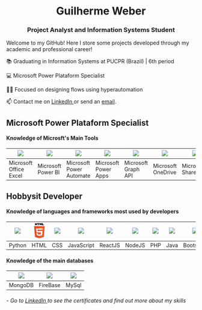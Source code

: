 <h1 align="center"> Guilherme Weber </h1>
<h3 align="center"> Project Analyst and Information Systems Student </h3>

<p> Welcome to my GitHub! Here I store some projects developed through my academic and professional career! </p>
<p> 📚 Graduating in Information Systems at PUCPR (Brazil) | 6th period </p>
<p> 💻 Microsoft Power Plataform Specialist </p>
<p> 👨‍💻 Focused on designing flows using hyperautomation </p>
<p> 📫 Contact me on <a href="https://www.linkedin.com/in/weberguilherme/"> LinkedIn </a> or send an <a href="mailto:weber_guilherme@outlook.com"> email</a>. </p>

<h2> Microsoft Power Plataform Specialist </h2>
<h4> Knowledge of Microsft's Main Tools </h4>
<table>
  <thead>
    <th> <img height="40"src="https://download.logo.wine/logo/Microsoft_Excel/Microsoft_Excel-Logo.wine.png"> </th>
    <th> <img height="40"src="https://upload.wikimedia.org/wikipedia/commons/thumb/c/cf/New_Power_BI_Logo.svg/630px-New_Power_BI_Logo.svg.png"></th>
    <th> <img height="40"src="https://cdn.techcommunity.microsoft.com/assets/PowerPlatform/xuPlE1EJ_400x400.png"> </th>
    <th> <img height="40"src="https://summitbajracharya.com.np/wp-content/uploads/2020/10/powerapp-2020-icon-1024x1024.png"> </th>
    <th> <img height="40"src="https://www.drupal.org/files/project-images/Graph%20API%20logo.png"> </th>
    <th> <img height="32"src="https://logosmarcas.net/wp-content/uploads/2022/04/OneDrive-Simbolo.png"> </th>
    <th> <img height="40"src="https://upload.wikimedia.org/wikipedia/commons/thumb/e/e1/Microsoft_Office_SharePoint_%282019%E2%80%93present%29.svg/2097px-Microsoft_Office_SharePoint_%282019%E2%80%93present%29.svg.png"> </th>
    <th> <img height="40"src="https://upload.wikimedia.org/wikipedia/commons/thumb/a/ad/Microsoft_Lists_%282020-present%29.svg/1200px-Microsoft_Lists_%282020-present%29.svg.png"> </th>
    <th> <img height="40"src="https://logodownload.org/wp-content/uploads/2021/08/microsoft-teams-logo-1.png"> </th>
    <th> <img height="40"src="https://upload.wikimedia.org/wikipedia/commons/4/49/Microsoft_Bookings_logo.png"> </th>
    <th> <img height="40"src="https://logospng.org/download/microsoft-outlook/logo-microsoft-outlook-1024.png"> </th>
    <th> <img height="40"src="https://upload.wikimedia.org/wikipedia/commons/thumb/5/5f/Microsoft_Office_logo_%282019%E2%80%93present%29.svg/768px-Microsoft_Office_logo_%282019%E2%80%93present%29.svg.png"> </th>
    <th> <img height="40"src="https://cursosbig.com.br/wp-content/uploads/2019/03/logo-visual-basic-net-vb.png.webp"> </th>
    <th> <img height="40"src="https://swimburger.net/media/ppnn3pcl/azure.png"> </th>
  </thead>
  <tr>
    <td> Microsoft Office Excel </td>
    <td> Microsoft Power BI </td>
    <td> Microsoft Power Automate </td>
    <td> Microsoft Power Apps </td>
    <td> Microsoft Graph API </td>
    <td> Microsoft OneDrive </td>
    <td> Microsoft Sharepoint </td>
    <td> Microsoft Lists </td>
    <td> Microsoft Teams </td>
    <td> Microsoft Bookings </td>
    <td> Microsoft Outlook </td>
    <td> Microsoft Office Package </td>
    <td> Visual Basic Application </td>
    <td> Azure </td>
  </tr>
 </table>


<h2> Hobbysit Developer </h2>
<h4> Knowledge of languages and frameworks most used by developers </h4>
<table>
  <thead>
    <th> <img height="40"src="https://upload.wikimedia.org/wikipedia/commons/thumb/0/0a/Python.svg/2048px-Python.svg.png"> </th>
    <th> <img height="40"src="https://raw.githubusercontent.com/github/explore/80688e429a7d4ef2fca1e82350fe8e3517d3494d/topics/html/html.png"> </th>
    <th> <img height="40"src="https://logodownload.org/wp-content/uploads/2017/04/css-3-logo-1.png"> </th>
    <th> <img height="32"src="https://upload.wikimedia.org/wikipedia/commons/thumb/9/99/Unofficial_JavaScript_logo_2.svg/1024px-Unofficial_JavaScript_logo_2.svg.png"> </th>
    <th> <img height="40"src="https://th.bing.com/th/id/R.66657f5dc34703daceb62cb80cf2f7d4?rik=leC2w0XocKzzXw&riu=http%3a%2f%2fwww.jsweet.org%2fwp-content%2fuploads%2f2016%2f04%2freact-logo-300x289.png&ehk=8VP5WneINrDRKOGLup9KChH5HsoEQWor%2bDYkJIHeRmI%3d&risl=&pid=ImgRaw&r=0"> </th>
    <th> <img height="40"src="https://upload.wikimedia.org/wikipedia/commons/thumb/d/d9/Node.js_logo.svg/590px-Node.js_logo.svg.png"> </th>
    <th> <img height="40"src="http://pngimg.com/uploads/php/php_PNG35.png"> </th>
    <th> <img height="40"src="https://www.ifpe.edu.br/campus/palmares/noticias/curso-de-extensao-em-java/javalogo.png/@@images/bf2f5d2c-6545-43bc-b187-9d01c6875d56.png"></th>
    <th> <img height="40"src="https://upload.wikimedia.org/wikipedia/commons/thumb/b/b2/Bootstrap_logo.svg/2560px-Bootstrap_logo.svg.png"> </th>
  </thead>
  <tr>
    <td> Python </td>
    <td> HTML </td>
    <td> CSS </td>
    <td> JavaScript </td>
    <td> ReactJS </td>
    <td> NodeJS </td>
    <td> PHP </td>
    <td> Java </td>
    <td> Bootstrap </td>
  </tr>
 </table>

<h4> Knowledge of the main databases </h4>
<table>
  <thead>
    <th> <img height="40"src="https://toppng.com/public/uploads/thumbnail/9kib-354x415-unnamed-mongodb-logo-sv-1156286072355jpx03rnf.png"> </th>
    <th> <img height="40"src="https://th.bing.com/th/id/R.c521e7e67222276a6860665a46813cc6?rik=AoUIOAvVTiB1cQ&riu=http%3a%2f%2fpluspng.com%2fimg-png%2ffirebase-logo-png-firebase-logo-png-transparent-amp-svg-vector-pluspng-2400x3291.png&ehk=YpYeUgKU5BtUZmTIpsZiQ5pFGAOc5w0Xm5klm2orTIg%3d&risl=&pid=ImgRaw&r=0"></th>
    <th> <img height="40"src="https://marcas-logos.net/wp-content/uploads/2020/11/MySQL-logo.png"> </th>
  </thead>
  <tr>
    <td> MongoDB </td>
    <td> FireBase </td>
    <td> MySql </td>
  </tr>
 </table>

<h6> - Go to <a href="https://www.linkedin.com/in/weberguilherme/"> LinkedIn </a> to see the certificates and find out more about my skills </h6>
